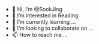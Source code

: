 - 👋 Hi, I’m @SookJing
- 👀 I’m interested in Reading
- 🌱 I’m currently learning ...
- 💞️ I’m looking to collaborate on ...
- 📫 How to reach me ...

<!---
SookJing/SookJing is a ✨ special ✨ repository because its `README.md` (this file) appears on your GitHub profile.
You can click the Preview link to take a look at your changes.
--->

